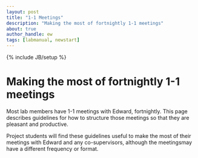 ```yaml
---
layout: post
title: "1-1 Meetings"
description: "Making the most of fortnightly 1-1 meetings"
about: true
author_handle: ew
tags: [labmanual, newstart]
---
```

{% include JB/setup %}

# Making the most of fortnightly 1-1 meetings

Most lab members have 1-1 meetings with Edward, fortnightly.
This page describes guidelines for how to structure those meetings so that they are pleasant and productive.

Project students will find these guidelines useful to make the most of their meetings with Edward and any co-supervisors, although the meetingsmay have a different frequency or format.
